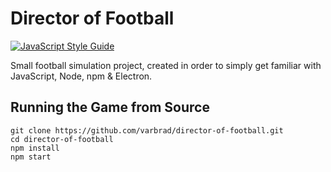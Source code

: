 # Director of Football
[![JavaScript Style Guide](https://img.shields.io/badge/code%20style-standard-brightgreen.svg)](http://standardjs.com/)

Small football simulation project, created in order to simply get familiar with JavaScript, Node, npm &amp; Electron.

## Running the Game from Source
~~~~shell
git clone https://github.com/varbrad/director-of-football.git
cd director-of-football
npm install
npm start
~~~~
